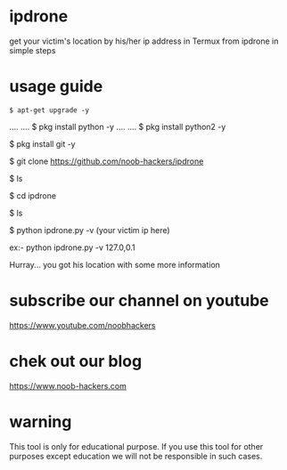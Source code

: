 # ipdrone
get your victim's location by his/her ip address in Termux from ipdrone
in simple steps 

# usage guide

    $ apt-get upgrade -y
....
....
    $ pkg install python -y
....
....
$ pkg install python2 -y

$ pkg install git -y

$ git clone https://github.com/noob-hackers/ipdrone

$ ls
    
$ cd ipdrone
    
$ ls

$ python ipdrone.py -v (your victim ip here)
    
ex:- python ipdrone.py -v 127.0,0.1

Hurray... you got his location with some more information

# subscribe our channel on youtube
https://www.youtube.com/noobhackers

# chek out our blog 
https://www.noob-hackers.com

# warning
This tool is only for educational purpose. If you use this tool for other purposes except education we will not be responsible in such cases.
